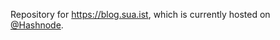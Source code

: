 Repository for https://blog.sua.ist, which is currently hosted on [@Hashnode](https://github.com/hashnode).
